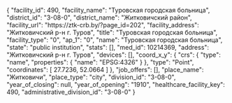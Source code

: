 {
    "facility_id": 490,
    "facility_name": "Туровская городская больница",
    "district_id": "3-08-0",
    "district_name": "Житковичский район",
    "facility_url": "https:\/\/ztk-crb.by\/?page_id=202",
    "facility_address": "Житковичский р-н г. Туров",
    "title": "Туровская городская больница",
    "facility_type": "0",
    "ap_1": "0",
    "name": "Туровская городская больница",
    "state": "public institution",
    "stats": [],
    "med_id": 10214369,
    "address": "Житковичский р-н г. Туров",
    "devices": [],
    "coord_x_y": {
        "crs": {
            "type": "name",
            "properties": {
                "name": "EPSG:4326"
            }
        },
        "type": "Point",
        "coordinates": [
            27.7236,
            52.0664
        ]
    },
    "job_offers": [],
    "place_name": "Житковичи",
    "place_type": "city",
    "division_id": "3-08-0",
    "year_of_closing": null,
    "year_of_opening": "1910",
    "healthcare_facility_key": 490,
    "administrative_division_id": "3-08-0"
}